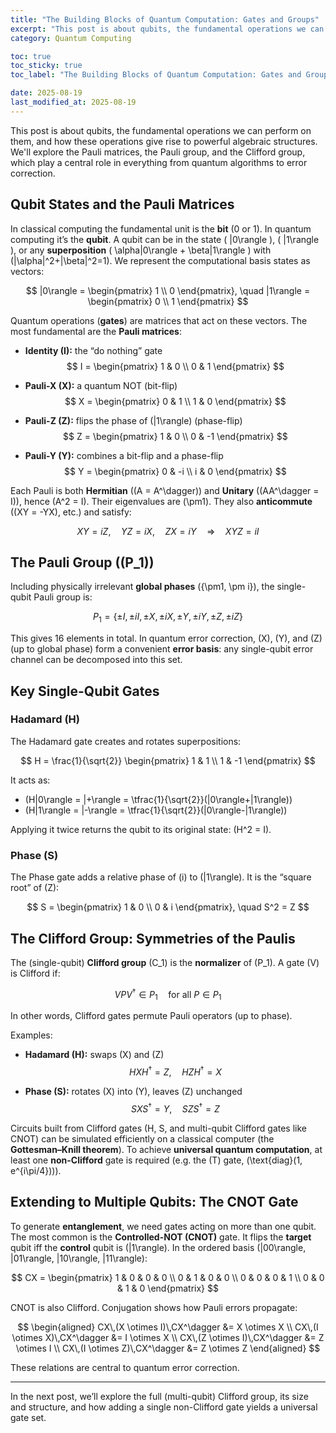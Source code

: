 ```yaml
---
title: "The Building Blocks of Quantum Computation: Gates and Groups"
excerpt: "This post is about qubits, the fundamental operations we can perform on them, and how these operations give rise to powerful algebraic structures. We'll explore the Pauli matrices, the Pauli group, and the Clifford group, which play a central role in everything from quantum algorithms to error correction."
category: Quantum Computing

toc: true
toc_sticky: true
toc_label: "The Building Blocks of Quantum Computation: Gates and Groups"

date: 2025-08-19
last_modified_at: 2025-08-19
---
```




This post is about qubits, the fundamental operations we can perform on them, and how these operations give rise to powerful algebraic structures. 
We'll explore the Pauli matrices, the Pauli group, and the Clifford group, which play a central role in everything from quantum algorithms to error correction.


## Qubit States and the Pauli Matrices

In classical computing the fundamental unit is the **bit** (0 or 1). In quantum computing it’s the **qubit**. A qubit can be in the state \( |0\rangle \), \( |1\rangle \), or any **superposition** \( \alpha|0\rangle + \beta|1\rangle \) with \(|\alpha|^2+|\beta|^2=1\). We represent the computational basis states as vectors:

$$
|0\rangle = \begin{pmatrix} 1 \\ 0 \end{pmatrix}, \quad
|1\rangle = \begin{pmatrix} 0 \\ 1 \end{pmatrix}
$$

Quantum operations (**gates**) are matrices that act on these vectors. The most fundamental are the **Pauli matrices**:

* **Identity (I):** the “do nothing” gate  
  $$
  I = \begin{pmatrix} 1 & 0 \\ 0 & 1 \end{pmatrix}
  $$

* **Pauli-X (X):** a quantum NOT (bit-flip)  
  $$
  X = \begin{pmatrix} 0 & 1 \\ 1 & 0 \end{pmatrix}
  $$

* **Pauli-Z (Z):** flips the phase of \(|1\rangle\) (phase-flip)  
  $$
  Z = \begin{pmatrix} 1 & 0 \\ 0 & -1 \end{pmatrix}
  $$

* **Pauli-Y (Y):** combines a bit-flip and a phase-flip  
  $$
  Y = \begin{pmatrix} 0 & -i \\ i & 0 \end{pmatrix}
  $$

Each Pauli is both **Hermitian** (\(A = A^\dagger\)) and **Unitary** (\(AA^\dagger = I\)), hence \(A^2 = I\). Their eigenvalues are \(\pm1\). They also **anticommute** (\(XY = -YX\), etc.) and satisfy:

$$
XY = iZ, \quad YZ = iX, \quad ZX = iY \quad \Rightarrow \quad XYZ = iI
$$


## The Pauli Group (\(P_1\))

Including physically irrelevant **global phases** \(\{\pm1, \pm i\}\), the single-qubit Pauli group is:

$$
P_1 = \{\pm I, \pm iI, \pm X, \pm iX, \pm Y, \pm iY, \pm Z, \pm iZ\}
$$

This gives 16 elements in total. In quantum error correction, \(X\), \(Y\), and \(Z\) (up to global phase) form a convenient **error basis**: any single-qubit error channel can be decomposed into this set.


## Key Single-Qubit Gates

### Hadamard (H)

The Hadamard gate creates and rotates superpositions:

$$
H = \frac{1}{\sqrt{2}} \begin{pmatrix} 1 & 1 \\ 1 & -1 \end{pmatrix}
$$

It acts as:
* \(H|0\rangle = |+\rangle = \tfrac{1}{\sqrt{2}}(|0\rangle+|1\rangle)\)
* \(H|1\rangle = |-\rangle = \tfrac{1}{\sqrt{2}}(|0\rangle-|1\rangle)\)

Applying it twice returns the qubit to its original state: \(H^2 = I\).

### Phase (S)

The Phase gate adds a relative phase of \(i\) to \(|1\rangle\). It is the “square root” of \(Z\):

$$
S = \begin{pmatrix} 1 & 0 \\ 0 & i \end{pmatrix}, \quad S^2 = Z
$$


## The Clifford Group: Symmetries of the Paulis

The (single-qubit) **Clifford group** \(C_1\) is the **normalizer** of \(P_1\). A gate \(V\) is Clifford if:

$$
V P V^\dagger \in P_1 \quad \text{for all } P \in P_1
$$

In other words, Clifford gates permute Pauli operators (up to phase).

Examples:

* **Hadamard (H):** swaps \(X\) and \(Z\)
  $$
  H X H^\dagger = Z, \quad H Z H^\dagger = X
  $$

* **Phase (S):** rotates \(X\) into \(Y\), leaves \(Z\) unchanged
  $$
  S X S^\dagger = Y, \quad S Z S^\dagger = Z
  $$

Circuits built from Clifford gates (H, S, and multi-qubit Clifford gates like CNOT) can be simulated efficiently on a classical computer (the **Gottesman–Knill theorem**). To achieve **universal quantum computation**, at least one **non-Clifford** gate is required (e.g. the \(T\) gate, \(\text{diag}(1, e^{i\pi/4})\)).


## Extending to Multiple Qubits: The CNOT Gate

To generate **entanglement**, we need gates acting on more than one qubit. The most common is the **Controlled-NOT (CNOT)** gate. It flips the **target** qubit iff the **control** qubit is \(|1\rangle\). In the ordered basis \(|00\rangle, |01\rangle, |10\rangle, |11\rangle\):

$$
CX = \begin{pmatrix}
1 & 0 & 0 & 0 \\
0 & 1 & 0 & 0 \\
0 & 0 & 0 & 1 \\
0 & 0 & 1 & 0
\end{pmatrix}
$$

CNOT is also Clifford. Conjugation shows how Pauli errors propagate:

$$
\begin{aligned}
CX\,(X \otimes I)\,CX^\dagger &= X \otimes X \\
CX\,(I \otimes X)\,CX^\dagger &= I \otimes X \\
CX\,(Z \otimes I)\,CX^\dagger &= Z \otimes I \\
CX\,(I \otimes Z)\,CX^\dagger &= Z \otimes Z
\end{aligned}
$$

These relations are central to quantum error correction.


---

In the next post, we’ll explore the full (multi-qubit) Clifford group, its size and structure, and how adding a single non-Clifford gate yields a universal gate set.